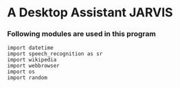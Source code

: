 # A Desktop Assistant JARVIS 

### Following modules are used in this program

```import pyttsx3
import datetime
import speech_recognition as sr
import wikipedia
import webbrowser
import os
import random
```
